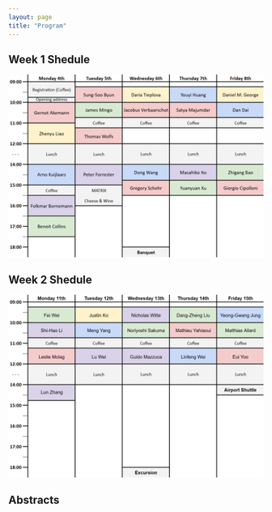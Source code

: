 ```yaml
---
layout: page
title: "Program"
---
```

<style>
        table{border-collapse: collapse; border: none; overflow-y: hidden;}
        td{whitespace: nowrap !important}
        .t0{background-color:LightGray !important; border: 1px solid black !important}
        .t1{background-color:#f1948a !important; border-left: 1px solid gray !important;border-right: 1px solid gray !important}
        .t2{background-color:#f8c471 !important; border: 1px solid gray !important}
        .t3{background-color:#82e0aa !important; border: 1px solid gray !important}
        .t4{background-color:#85c1e9 !important; border: 1px solid gray !important}
        .t5{background-color:#d2b4de !important; border: 1px solid gray !important}
        .t6{background-color:#fcf3cf !important; border: 1px solid gray !important}
</style>

<body>
<h2>Week 1 Shedule</h2>
<img src="Schedule1.png" alt="Week 1 Schedule">

<h2>Week 2 Shedule</h2>
<img src="Schedule2.png" alt="Week 2 Schedule">

<h2>Abstracts</h2>
</body>
